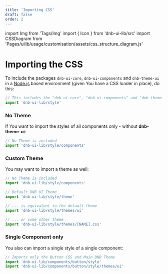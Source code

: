 ```yaml
---
title: 'Importing CSS'
draft: false
order: 2
---
```


import Img from 'Tags/Img'
import { Icon } from 'dnb-ui-lib/src'
import CSSDiagram from 'Pages/uilib/usage/customisation/assets/css_structure_diagram.js'

# Importing the CSS

To include the packages `dnb-ui-core`, `dnb-ui-components` and `dnb-theme-ui` in a [Node.js](https://nodejs.org) based environment (given You have a CSS loader in place), do this:

```js
// This includes the "dnb-ui-core", "dnb-ui-components" and "dnb-theme-ui"
import 'dnb-ui-lib/style'
```

### No Theme

If You want to import the styles of all components only - without **dnb-theme-ui**:

```js
// No Theme is included
import 'dnb-ui-lib/style/components'
```

### Custom Theme

You may want to import a theme as well:

```js
// No Theme is included
import 'dnb-ui-lib/style/components'

// Default DNB UI Theme
import 'dnb-ui-lib/style/theme'
```

```js
// ... is equivalent to the default theme
import 'dnb-ui-lib/style/themes/ui'

// ... or some other theme
import 'dnb-ui-lib/style/themes/[NAME].css'
```

### Single Component only

You also can import a single style of a single component:

```js
// Imports only the Button CSS and Main DNB Theme
import 'dnb-ui-lib/components/button/style'
import 'dnb-ui-lib/components/button/style/themes/ui'
```
